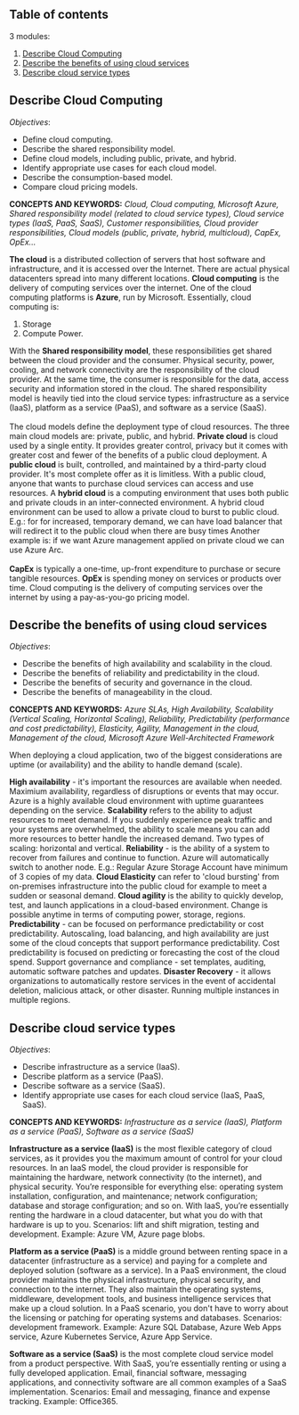 ## Table of contents

3 modules:

1. [Describe Cloud Computing](#cloud-computing)
2. [Describe the benefits of using cloud services](#benefits-of-cloud-services)
3. [Describe cloud service types](#cloud-service-types)

## Describe Cloud Computing <a name="cloud-computing"></a>

*Objectives*: 

  -	Define cloud computing.
  -	Describe the shared responsibility model.
  -	Define cloud models, including public, private, and hybrid.
  -	Identify appropriate use cases for each cloud model.
  -	Describe the consumption-based model.
  -	Compare cloud pricing models.

**CONCEPTS AND KEYWORDS:** *Cloud, Cloud computing, Microsoft Azure, Shared responsibility model (related to cloud service types), Cloud service types (IaaS, PaaS, SaaS), Customer responsibilities, Cloud provider responsibilities, Cloud models (public, private, hybrid, multicloud), CapEx, OpEx...*

**The cloud** is a distributed collection of servers that host software and infrastructure, and it is accessed over the Internet. There are actual physical datacenters spread into many different locations. **Cloud computing** is the delivery of computing services over the internet. One of the cloud computing platforms is **Azure**, run by Microsoft. Essentially, cloud computing is:
1. Storage
2. Compute Power.<br>

With the **Shared responsibility model**, these responsibilities get shared between the cloud provider and the consumer. Physical security, power, cooling, and network connectivity are the responsibility of the cloud provider. At the same time, the consumer is responsible for the data, access security and information stored in the cloud. The shared responsibility model is heavily tied into the cloud service types: infrastructure as a service (IaaS), platform as a service (PaaS), and software as a service (SaaS).<br><br>
The cloud models define the deployment type of cloud resources. The three main cloud models are: private, public, and hybrid. **Private cloud** is cloud used by a single entity. It provides greater control, privacy but it comes with greater cost and fewer of the benefits of a public cloud deployment.
A **public cloud** is built, controlled, and maintained by a third-party cloud provider. It's most complete offer as it is limitless. With a public cloud, anyone that wants to purchase cloud services can access and use resources. A **hybrid cloud** is a computing environment that uses both public and private clouds in an inter-connected environment. A hybrid cloud environment can be used to allow a private cloud to burst to public cloud. E.g.: for for increased, temporary demand, we can have load balancer that will redirect it to the public cloud when there are busy times Another example is: if we want Azure management applied on private cloud we can use Azure Arc.<br><br>
**CapEx** is typically a one-time, up-front expenditure to purchase or secure tangible resources. **OpEx** is spending money on services or products over time. Cloud computing is the delivery of computing services over the internet by using a pay-as-you-go pricing model. 



## Describe the benefits of using cloud services <a name="benefits-of-cloud-services"></a>

*Objectives*: 

  - Describe the benefits of high availability and scalability in the cloud.
  - Describe the benefits of reliability and predictability in the cloud.
  - Describe the benefits of security and governance in the cloud.
  - Describe the benefits of manageability in the cloud.

**CONCEPTS AND KEYWORDS:** *Azure SLAs, High Availability, Scalability (Vertical Scaling, Horizontal Scaling), Reliability, Predictability (performance and cost predictability), Elasticity, Agility, Management in the cloud, Management of the cloud, Microsoft Azure Well-Architected Framework*

When deploying a cloud application, two of the biggest considerations are uptime (or availability) and the ability to handle demand (scale).

**High availability** - it's important the resources are available when needed. Maximium availability, regardless of disruptions or events that may occur. Azure is a highly available cloud environment with uptime guarantees depending on the service. **Scalability** refers to the ability to adjust resources to meet demand. If you suddenly experience peak traffic and your systems are overwhelmed, the ability to scale means you can add more resources to better handle the increased demand. Two types of scaling: horizontal and vertical. **Reliability** - is the ability of a system to recover from failures and continue to function. Azure will automatically switch to another node. E.g.: Regular Azure Storage Account have minimum of 3 copies of my data. **Cloud Elasticity** can refer to 'cloud bursting' from on-premises infrastructure into the public cloud for example to meet a sudden or seasonal demand. **Cloud agility** is the ability to quickly develop, test, and launch applications in a cloud-based environment. Change is possible anytime in terms of computing power, storage, regions.
 **Predictability** - can be focused on performance predictability or cost predictability. Autoscaling, load balancing, and high availability are just some of the cloud concepts that support performance predictability. Cost predictability is focused on predicting or forecasting the cost of the cloud spend. Support governance and compliance - set templates, auditing, automatic software patches and updates. **Disaster Recovery** -  it allows organizations to automatically restore services in the event of accidental deletion, malicious attack, or other disaster. Running multiple instances in multiple regions.

## Describe cloud service types <a name="cloud-service-types"></a>

*Objectives*: 

  - Describe infrastructure as a service (IaaS).
  - Describe platform as a service (PaaS).
  - Describe software as a service (SaaS).
  - Identify appropriate use cases for each cloud service (IaaS, PaaS, SaaS).

**CONCEPTS AND KEYWORDS:** *Infrastructure as a service (IaaS), Platform as a service (PaaS), Software as a service (SaaS)*

**Infrastructure as a service (IaaS)** is the most flexible category of cloud services, as it provides you the maximum amount of control for your cloud resources. In an IaaS model, the cloud provider is responsible for maintaining the hardware, network connectivity (to the internet), and physical security. You’re responsible for everything else: operating system installation, configuration, and maintenance; network configuration; database and storage configuration; and so on. With IaaS, you’re essentially renting the hardware in a cloud datacenter, but what you do with that hardware is up to you. Scenarios: lift and shift migration, testing and development. Example: Azure VM, Azure page blobs.

**Platform as a service (PaaS)** is a middle ground between renting space in a datacenter (infrastructure as a service) and paying for a complete and deployed solution (software as a service). In a PaaS environment, the cloud provider maintains the physical infrastructure, physical security, and connection to the internet. They also maintain the operating systems, middleware, development tools, and business intelligence services that make up a cloud solution. In a PaaS scenario, you don't have to worry about the licensing or patching for operating systems and databases. Scenarios: development framework. Example: Azure SQL Database, Azure Web Apps service, Azure Kubernetes Service, Azure App Service.

**Software as a service (SaaS)** is the most complete cloud service model from a product perspective. With SaaS, you’re essentially renting or using a fully developed application. Email, financial software, messaging applications, and connectivity software are all common examples of a SaaS implementation. Scenarios: Email and messaging, finance and expense tracking. Example: Office365.



